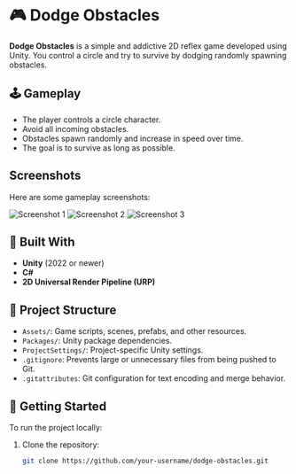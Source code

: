 # 🎮 Dodge Obstacles

**Dodge Obstacles** is a simple and addictive 2D reflex game developed using Unity. You control a circle and try to survive by dodging randomly spawning obstacles.

## 🕹️ Gameplay
- The player controls a circle character.
- Avoid all incoming obstacles.
- Obstacles spawn randomly and increase in speed over time.
- The goal is to survive as long as possible.

## Screenshots

Here are some gameplay screenshots:

![Screenshot 1](https://i.imgur.com/wSIcM8N.png)
![Screenshot 2](https://i.imgur.com/CrQuhNF.png)
![Screenshot 3](https://i.imgur.com/VvTO1QS.png)


## 🔧 Built With
- **Unity** (2022 or newer)
- **C#**
- **2D Universal Render Pipeline (URP)**

## 📁 Project Structure
- `Assets/`: Game scripts, scenes, prefabs, and other resources.
- `Packages/`: Unity package dependencies.
- `ProjectSettings/`: Project-specific Unity settings.
- `.gitignore`: Prevents large or unnecessary files from being pushed to Git.
- `.gitattributes`: Git configuration for text encoding and merge behavior.

## 🚀 Getting Started
To run the project locally:

1. Clone the repository:
   ```bash
   git clone https://github.com/your-username/dodge-obstacles.git
